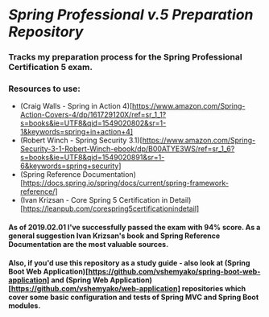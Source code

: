 # _Spring Professional v.5 Preparation Repository_
### Tracks my preparation process for the Spring Professional Certification 5 exam.
### Resources to use:
* (Craig Walls - Spring in Action 4)[https://www.amazon.com/Spring-Action-Covers-4/dp/161729120X/ref=sr_1_1?s=books&ie=UTF8&qid=1549020802&sr=1-1&keywords=spring+in+action+4]
* (Robert Winch - Spring Security 3.1)[https://www.amazon.com/Spring-Security-3-1-Robert-Winch-ebook/dp/B00ATYE3WS/ref=sr_1_6?s=books&ie=UTF8&qid=1549020891&sr=1-6&keywords=spring+security]
* (Spring Reference Documentation)[https://docs.spring.io/spring/docs/current/spring-framework-reference/]
* (Ivan Krizsan - Core Spring 5 Certification in Detail)[https://leanpub.com/corespring5certificationindetail]

#### As of 2019.02.01 I've successfully passed the exam with 94% score. As a general suggestion Ivan Krizsan's book and Spring Reference Documentation are the most valuable sources.
#### Also, if you'd use this repository as a study guide - also look at (Spring Boot Web Application)[https://github.com/vshemyako/spring-boot-web-application] and (Spring Web Application)[https://github.com/vshemyako/web-application] repositories which cover some basic configuration and tests of Spring MVC and Spring Boot modules.